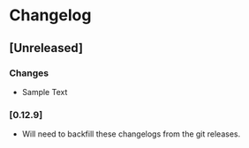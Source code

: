 # Changelog

## [Unreleased]
### Changes
- Sample Text


### [0.12.9]
- Will need to backfill these changelogs from the git releases.